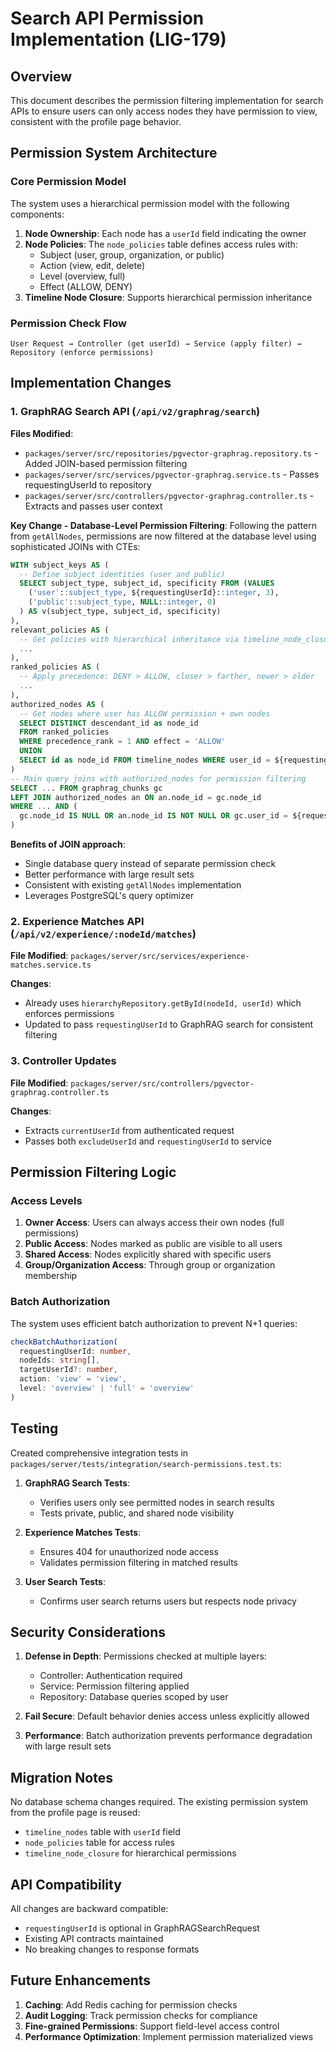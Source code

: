 # Search API Permission Implementation (LIG-179)

## Overview
This document describes the permission filtering implementation for search APIs to ensure users can only access nodes they have permission to view, consistent with the profile page behavior.

## Permission System Architecture

### Core Permission Model
The system uses a hierarchical permission model with the following components:

1. **Node Ownership**: Each node has a `userId` field indicating the owner
2. **Node Policies**: The `node_policies` table defines access rules with:
   - Subject (user, group, organization, or public)
   - Action (view, edit, delete)
   - Level (overview, full)
   - Effect (ALLOW, DENY)
3. **Timeline Node Closure**: Supports hierarchical permission inheritance

### Permission Check Flow

```
User Request → Controller (get userId) → Service (apply filter) → Repository (enforce permissions)
```

## Implementation Changes

### 1. GraphRAG Search API (`/api/v2/graphrag/search`)

**Files Modified**:
- `packages/server/src/repositories/pgvector-graphrag.repository.ts` - Added JOIN-based permission filtering
- `packages/server/src/services/pgvector-graphrag.service.ts` - Passes requestingUserId to repository
- `packages/server/src/controllers/pgvector-graphrag.controller.ts` - Extracts and passes user context

**Key Change - Database-Level Permission Filtering**:
Following the pattern from `getAllNodes`, permissions are now filtered at the database level using sophisticated JOINs with CTEs:

```sql
WITH subject_keys AS (
  -- Define subject identities (user and public)
  SELECT subject_type, subject_id, specificity FROM (VALUES
    ('user'::subject_type, ${requestingUserId}::integer, 3),
    ('public'::subject_type, NULL::integer, 0)
  ) AS v(subject_type, subject_id, specificity)
),
relevant_policies AS (
  -- Get policies with hierarchical inheritance via timeline_node_closure
  ...
),
ranked_policies AS (
  -- Apply precedence: DENY > ALLOW, closer > farther, newer > older
  ...
),
authorized_nodes AS (
  -- Get nodes where user has ALLOW permission + own nodes
  SELECT DISTINCT descendant_id as node_id
  FROM ranked_policies
  WHERE precedence_rank = 1 AND effect = 'ALLOW'
  UNION
  SELECT id as node_id FROM timeline_nodes WHERE user_id = ${requestingUserId}
)
-- Main query joins with authorized_nodes for permission filtering
SELECT ... FROM graphrag_chunks gc
LEFT JOIN authorized_nodes an ON an.node_id = gc.node_id
WHERE ... AND (
  gc.node_id IS NULL OR an.node_id IS NOT NULL OR gc.user_id = ${requestingUserId}
)
```

**Benefits of JOIN approach**:
- Single database query instead of separate permission check
- Better performance with large result sets
- Consistent with existing `getAllNodes` implementation
- Leverages PostgreSQL's query optimizer

### 2. Experience Matches API (`/api/v2/experience/:nodeId/matches`)

**File Modified**: `packages/server/src/services/experience-matches.service.ts`

**Changes**:
- Already uses `hierarchyRepository.getById(nodeId, userId)` which enforces permissions
- Updated to pass `requestingUserId` to GraphRAG search for consistent filtering

### 3. Controller Updates

**File Modified**: `packages/server/src/controllers/pgvector-graphrag.controller.ts`

**Changes**:
- Extracts `currentUserId` from authenticated request
- Passes both `excludeUserId` and `requestingUserId` to service

## Permission Filtering Logic

### Access Levels
1. **Owner Access**: Users can always access their own nodes (full permissions)
2. **Public Access**: Nodes marked as public are visible to all users
3. **Shared Access**: Nodes explicitly shared with specific users
4. **Group/Organization Access**: Through group or organization membership

### Batch Authorization
The system uses efficient batch authorization to prevent N+1 queries:
```typescript
checkBatchAuthorization(
  requestingUserId: number,
  nodeIds: string[],
  targetUserId?: number,
  action: 'view' = 'view',
  level: 'overview' | 'full' = 'overview'
)
```

## Testing

Created comprehensive integration tests in `packages/server/tests/integration/search-permissions.test.ts`:

1. **GraphRAG Search Tests**:
   - Verifies users only see permitted nodes in search results
   - Tests private, public, and shared node visibility

2. **Experience Matches Tests**:
   - Ensures 404 for unauthorized node access
   - Validates permission filtering in matched results

3. **User Search Tests**:
   - Confirms user search returns users but respects node privacy

## Security Considerations

1. **Defense in Depth**: Permissions checked at multiple layers:
   - Controller: Authentication required
   - Service: Permission filtering applied
   - Repository: Database queries scoped by user

2. **Fail Secure**: Default behavior denies access unless explicitly allowed

3. **Performance**: Batch authorization prevents performance degradation with large result sets

## Migration Notes

No database schema changes required. The existing permission system from the profile page is reused:
- `timeline_nodes` table with `userId` field
- `node_policies` table for access rules
- `timeline_node_closure` for hierarchical permissions

## API Compatibility

All changes are backward compatible:
- `requestingUserId` is optional in GraphRAGSearchRequest
- Existing API contracts maintained
- No breaking changes to response formats

## Future Enhancements

1. **Caching**: Add Redis caching for permission checks
2. **Audit Logging**: Track permission checks for compliance
3. **Fine-grained Permissions**: Support field-level access control
4. **Performance Optimization**: Implement permission materialized views